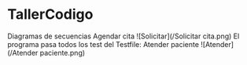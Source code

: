 # TallerCodigo
  Diagramas de secuencias
  Agendar cita
![Solicitar](/Solicitar cita.png)
El programa pasa todos los test del Testfile:
Atender paciente
![Atender](/Atender paciente.png)
